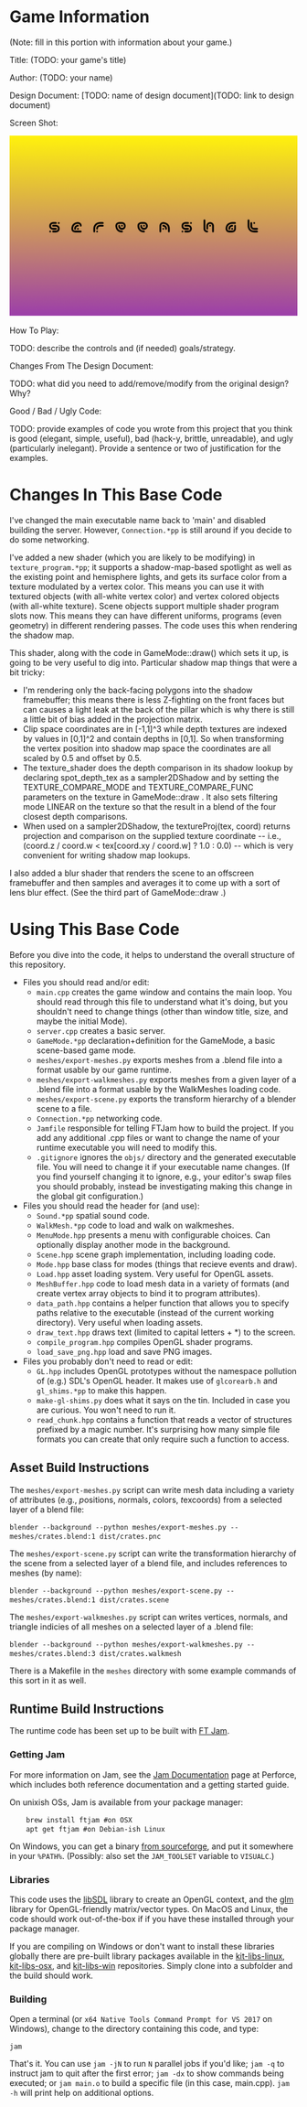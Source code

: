 # Game Information
(Note: fill in this portion with information about your game.)

Title: (TODO: your game's title)

Author: (TODO: your name)

Design Document: [TODO: name of design document](TODO: link to design document)

Screen Shot:

![Screen Shot](screenshot.png)

How To Play:

TODO: describe the controls and (if needed) goals/strategy.

Changes From The Design Document:

TODO: what did you need to add/remove/modify from the original design? Why?

Good / Bad / Ugly Code:

TODO: provide examples of code you wrote from this project that you think is good (elegant, simple, useful), bad (hack-y, brittle, unreadable), and ugly (particularly inelegant). Provide a sentence or two of justification for the examples.

# Changes In This Base Code

I've changed the main executable name back to 'main' and disabled building the server. However, ```Connection.*pp``` is still around if you decide to do some networking.

I've added a new shader (which you are likely to be modifying) in ```texture_program.*pp```; it supports a shadow-map-based spotlight as well as the existing point and hemisphere lights, and gets its surface color from a texture modulated by a vertex color. This means you can use it with textured objects (with all-white vertex color) and vertex colored objects (with all-white texture).
Scene objects support multiple shader program slots now. This means they can have different uniforms, programs (even geometry) in different rendering passes. The code uses this when rendering the shadow map.

This shader, along with the code in GameMode::draw() which sets it up, is going to be very useful to dig into. Particular shadow map things that were a bit tricky:

 - I'm rendering only the back-facing polygons into the shadow framebuffer; this means there is less Z-fighting on the front faces but can causes a light leak at the back of the pillar which is why there is still a little bit of bias added in the projection matrix.
 - Clip space coordinates are in [-1,1]^3 while depth textures are indexed by values in [0,1]^2 and contain depths in [0,1]. So when transforming the vertex position into shadow map space the coordinates are all scaled by 0.5 and offset by 0.5.
 - The texture_shader does the depth comparison in its shadow lookup by declaring spot_depth_tex as a sampler2DShadow and by setting the TEXTURE_COMPARE_MODE and TEXTURE_COMPARE_FUNC parameters on the texture in GameMode::draw . It also sets filtering mode LINEAR on the texture so that the result in a blend of the four closest depth comparisons.
 - When used on a sampler2DShadow, the textureProj(tex, coord) returns projection and comparison on the supplied texture coordinate -- i.e., (coord.z / coord.w < tex[coord.xy / coord.w] ? 1.0 : 0.0) -- which is very convenient for writing shadow map lookups.

I also added a blur shader that renders the scene to an offscreen framebuffer and then samples and averages it to come up with a sort of lens blur effect. (See the third part of GameMode::draw .)

# Using This Base Code

Before you dive into the code, it helps to understand the overall structure of this repository.
- Files you should read and/or edit:
    - ```main.cpp``` creates the game window and contains the main loop. You should read through this file to understand what it's doing, but you shouldn't need to change things (other than window title, size, and maybe the initial Mode).
    - ```server.cpp``` creates a basic server.
    - ```GameMode.*pp``` declaration+definition for the GameMode, a basic scene-based game mode.
    - ```meshes/export-meshes.py``` exports meshes from a .blend file into a format usable by our game runtime.
    - ```meshes/export-walkmeshes.py``` exports meshes from a given layer of a .blend file into a format usable by the WalkMeshes loading code.
    - ```meshes/export-scene.py``` exports the transform hierarchy of a blender scene to a file.
	- ```Connection.*pp``` networking code.
    - ```Jamfile``` responsible for telling FTJam how to build the project. If you add any additional .cpp files or want to change the name of your runtime executable you will need to modify this.
    - ```.gitignore``` ignores the ```objs/``` directory and the generated executable file. You will need to change it if your executable name changes. (If you find yourself changing it to ignore, e.g., your editor's swap files you should probably, instead be investigating making this change in the global git configuration.)
- Files you should read the header for (and use):
	- ```Sound.*pp``` spatial sound code.
    - ```WalkMesh.*pp``` code to load and walk on walkmeshes.
    - ```MenuMode.hpp``` presents a menu with configurable choices. Can optionally display another mode in the background.
    - ```Scene.hpp``` scene graph implementation, including loading code.
    - ```Mode.hpp``` base class for modes (things that recieve events and draw).
    - ```Load.hpp``` asset loading system. Very useful for OpenGL assets.
    - ```MeshBuffer.hpp``` code to load mesh data in a variety of formats (and create vertex array objects to bind it to program attributes).
    - ```data_path.hpp``` contains a helper function that allows you to specify paths relative to the executable (instead of the current working directory). Very useful when loading assets.
    - ```draw_text.hpp``` draws text (limited to capital letters + *) to the screen.
    - ```compile_program.hpp``` compiles OpenGL shader programs.
    - ```load_save_png.hpp``` load and save PNG images.
- Files you probably don't need to read or edit:
    - ```GL.hpp``` includes OpenGL prototypes without the namespace pollution of (e.g.) SDL's OpenGL header. It makes use of ```glcorearb.h``` and ```gl_shims.*pp``` to make this happen.
    - ```make-gl-shims.py``` does what it says on the tin. Included in case you are curious. You won't need to run it.
    - ```read_chunk.hpp``` contains a function that reads a vector of structures prefixed by a magic number. It's surprising how many simple file formats you can create that only require such a function to access.

## Asset Build Instructions

The ```meshes/export-meshes.py``` script can write mesh data including a variety of attributes (e.g., *p*ositions, *n*ormals, *c*olors, *t*excoords) from a selected layer of a blend file:

```
blender --background --python meshes/export-meshes.py -- meshes/crates.blend:1 dist/crates.pnc
```

The ```meshes/export-scene.py``` script can write the transformation hierarchy of the scene from a selected layer of a blend file, and includes references to meshes (by name):

```
blender --background --python meshes/export-scene.py -- meshes/crates.blend:1 dist/crates.scene
```

The ```meshes/export-walkmeshes.py``` script can writes vertices, normals, and triangle indicies of all meshes on a selected layer of a .blend file:

```
blender --background --python meshes/export-walkmeshes.py -- meshes/crates.blend:3 dist/crates.walkmesh
```

There is a Makefile in the ```meshes``` directory with some example commands of this sort in it as well.

## Runtime Build Instructions

The runtime code has been set up to be built with [FT Jam](https://www.freetype.org/jam/).

### Getting Jam

For more information on Jam, see the [Jam Documentation](https://www.perforce.com/documentation/jam-documentation) page at Perforce, which includes both reference documentation and a getting started guide.

On unixish OSs, Jam is available from your package manager:
```
	brew install ftjam #on OSX
	apt get ftjam #on Debian-ish Linux
```

On Windows, you can get a binary [from sourceforge](https://sourceforge.net/projects/freetype/files/ftjam/2.5.2/ftjam-2.5.2-win32.zip/download),
and put it somewhere in your `%PATH%`.
(Possibly: also set the `JAM_TOOLSET` variable to `VISUALC`.)

### Libraries

This code uses the [libSDL](https://www.libsdl.org/) library to create an OpenGL context, and the [glm](https://glm.g-truc.net) library for OpenGL-friendly matrix/vector types.
On MacOS and Linux, the code should work out-of-the-box if if you have these installed through your package manager.

If you are compiling on Windows or don't want to install these libraries globally there are pre-built library packages available in the
[kit-libs-linux](https://github.com/ixchow/kit-libs-linux),
[kit-libs-osx](https://github.com/ixchow/kit-libs-osx),
and [kit-libs-win](https://github.com/ixchow/kit-libs-win) repositories.
Simply clone into a subfolder and the build should work.

### Building

Open a terminal (or ```x64 Native Tools Command Prompt for VS 2017``` on Windows), change to the directory containing this code, and type:

```
jam
```

That's it. You can use ```jam -jN``` to run ```N``` parallel jobs if you'd like; ```jam -q``` to instruct jam to quit after the first error; ```jam -dx``` to show commands being executed; or ```jam main.o``` to build a specific file (in this case, main.cpp).  ```jam -h``` will print help on additional options.
